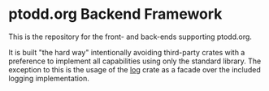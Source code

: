 # ptodd.org Backend Framework

This is the repository for the front- and back-ends supporting ptodd.org.

It is built "the hard way" intentionally avoiding third-party crates with a
preference to implement all capabilities using only the standard library. The
exception to this is the usage of the [log](https://crates.io/crates/log)
crate as a facade over the included logging implementation.
